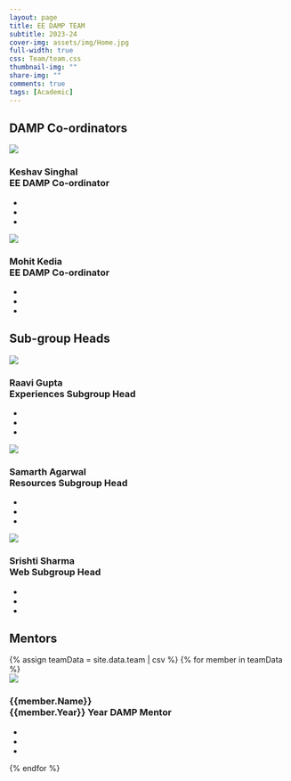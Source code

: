 ```yaml
---
layout: page
title: EE DAMP TEAM
subtitle: 2023-24
cover-img: assets/img/Home.jpg
full-width: true
css: Team/team.css
thumbnail-img: ""
share-img: ""
comments: true
tags: [Academic]
---
```


<h2 class="heading">DAMP Co-ordinators</h2>
<div class="container">
<div class="card">
    <div class="imgBox">
      <img src="https://images.pexels.com/photos/3380805/pexels-photo-3380805.jpeg?auto=compress&cs=tinysrgb&dpr=2&h=650&w=940">
    </div>
    <div class="content">
      <div class="contentBox">
        <h3>Keshav Singhal<br><span>EE DAMP Co-ordinator</span></h3>
      </div>
      <ul class="social">
        <li style="--i:1;"><a href="{{member.Phone}}"><i class="fab fa-facebook-f f"></i></a></li>
        <li style="--i:2;"><a href="{{member.Email}}"><i class="fab fa-instagram i"></i></a></li>
        <li style="--i:3;"><a href="{{member.Linkedin}}"><i class="fab fa-linkedin t"></i></a></li>
      </ul>
    </div>
  </div>

  <div class="card">
    <div class="imgBox">
      <img src="https://images.pexels.com/photos/3380805/pexels-photo-3380805.jpeg?auto=compress&cs=tinysrgb&dpr=2&h=650&w=940">
    </div>
    <div class="content">
      <div class="contentBox">
        <h3>Mohit Kedia<br><span>EE DAMP Co-ordinator</span></h3>
      </div>
      <ul class="social">
        <li style="--i:1;"><a href="{{member.Phone}}"><i class="fab fa-facebook-f f"></i></a></li>
        <li style="--i:2;"><a href="{{member.Email}}"><i class="fab fa-instagram i"></i></a></li>
        <li style="--i:3;"><a href="{{member.Linkedin}}"><i class="fab fa-linkedin t"></i></a></li>
      </ul>
    </div>
  </div>

</div>

<h2 class="heading">Sub-group Heads</h2>
<div class="container">
<div class="card">
    <div class="imgBox">
      <img src="https://images.pexels.com/photos/3380805/pexels-photo-3380805.jpeg?auto=compress&cs=tinysrgb&dpr=2&h=650&w=940">
    </div>
    <div class="content">
      <div class="contentBox">
        <h3>Raavi Gupta<br><span>Experiences Subgroup Head</span></h3>
      </div>
      <ul class="social">
        <li style="--i:1;"><a href="{{member.Phone}}"><i class="fab fa-facebook-f f"></i></a></li>
        <li style="--i:2;"><a href="{{member.Email}}"><i class="fab fa-instagram i"></i></a></li>
        <li style="--i:3;"><a href="{{member.Linkedin}}"><i class="fab fa-linkedin t"></i></a></li>
      </ul>
    </div>
  </div>

  <div class="card">
    <div class="imgBox">
      <img src="https://images.pexels.com/photos/3380805/pexels-photo-3380805.jpeg?auto=compress&cs=tinysrgb&dpr=2&h=650&w=940">
    </div>
    <div class="content">
      <div class="contentBox">
        <h3>Samarth Agarwal<br><span>Resources Subgroup Head</span></h3>
      </div>
      <ul class="social">
        <li style="--i:1;"><a href="{{member.Phone}}"><i class="fab fa-facebook-f f"></i></a></li>
        <li style="--i:2;"><a href="{{member.Email}}"><i class="fab fa-instagram i"></i></a></li>
        <li style="--i:3;"><a href="{{member.Linkedin}}"><i class="fab fa-linkedin t"></i></a></li>
      </ul>
    </div>
  </div>

  <div class="card">
    <div class="imgBox">
      <img src="https://images.pexels.com/photos/3380805/pexels-photo-3380805.jpeg?auto=compress&cs=tinysrgb&dpr=2&h=650&w=940">
    </div>
    <div class="content">
      <div class="contentBox">
        <h3>Srishti Sharma<br><span>Web Subgroup Head</span></h3>
      </div>
      <ul class="social">
        <li style="--i:1;"><a href="{{member.Phone}}"><i class="fab fa-facebook-f f"></i></a></li>
        <li style="--i:2;"><a href="{{member.Email}}"><i class="fab fa-instagram i"></i></a></li>
        <li style="--i:3;"><a href="{{member.Linkedin}}"><i class="fab fa-linkedin t"></i></a></li>
      </ul>
    </div>
  </div>
  
</div>

<h2 class="heading">Mentors</h2>
<div class="container">
{% assign teamData = site.data.team | csv %}
{% for member in teamData %}
  <div class="card">
    <div class="imgBox">
      <img src="../../../assets/img/team-images/{{member.Name}}.jpg">
    </div>
    <div class="content">
      <div class="contentBox">
        <h3>{{member.Name}}<br><span>{{member.Year}} Year DAMP Mentor</span></h3>
      </div>
      <ul class="social">
        <li style="--i:1;"><a href="tel:{{member.Phone}}"><i class="fas fa-phone f"></i></a></li>
        <li style="--i:2;"><a href="mailto:{{member.Email}}"><i class="far fa-envelope i"></i></a></li>
        <li style="--i:3;"><a href="{{member.Linkedin}}"><i class="fab fa-linkedin t"></i></a></li>
      </ul>
    </div>
  </div>
 {% endfor %}

 </div>
